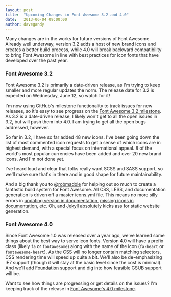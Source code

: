 ```yaml
---
layout: post
title:  "Upcoming Changes in Font Awesome 3.2 and 4.0"
date:   2013-06-04 09:00:00
author: davegandy
---
```


Many changes are in the works for future versions of Font Awesome. Already well underway, version 3.2 adds a host of new brand icons and creates a better build process, while 4.0 will break backward compatibility to bring Font Awesome in line with best practices for icon fonts that have developed over the past year.

### Font Awesome 3.2

Font Awesome 3.2 is primarily a date-driven release, as I'm trying to keep smaller and more regular updates the norm. The release date for 3.2 is expected on Wednesday, June 12, so watch for it!

I'm now using GitHub's milestone functionality to track issues for new releases, so it's easy to see progress on the [Font Awesome 3.2 milestone](https://github.com/FortAwesome/Font-Awesome/issues?milestone=3&state=open). As 3.2 is a date-driven release, I likely won't get to all the open issues in 3.2, but will push them into 4.0. I am trying to get all the open bugs addressed, however.

So far in 3.2, I have so far added 48 new icons. I've been going down the list of most commented icon requests to get a sense of which icons are in highest demand, with a special focus on international appeal. 8 of the world's most popular currencies have been added and over 20 new brand icons. And I'm not done yet.

I've heard loud and clear that folks really want SCSS and SASS support, so we'll make sure that's in there and in good shape for future maintainability.

And a big thank you to [@robmadole](https://twitter.com/robmadole) for helping out so much to create a fantastic build system for Font Awesome. All CSS, LESS, and documentation generation is driven off a master icons.yml file. This means no more silly errors in [updating version in documentation](https://github.com/FortAwesome/Font-Awesome/issues/1067), [missing icons in documentation](https://github.com/FortAwesome/Font-Awesome/issues/1151), etc. Oh, and [Jekyll](http://jekyllrb.com) absolutely kicks ass for static website generation.


### Font Awesome 4.0

Since Font Awesome 1.0 was released over a year ago, we've learned some things about the best way to serve icon fonts. Version 4.0 will have a prefix class (likely `fa` or `fontawesome`) along with the name of the icon (`fa-heart` or `fontawesome-heart`). As the CSS will no longer contain matching selectors, CSS rendering time will speed up quite a bit. We'll also be de-emphasizing IE7 support (though it will stay at the basic level since the cost is minimal). And we'll add [Foundation](http://foundation.zurb.com) support and dig into how feasible GSUB support will be.

Want to see how things are progressing or get details on the issues? I'm keeping track of the release in [Font Awesome's 4.0 milestone](https://github.com/FortAwesome/Font-Awesome/issues?milestone=2&state=open).
